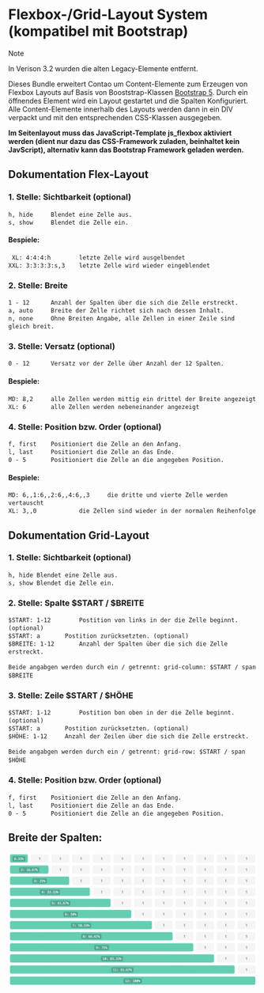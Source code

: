 # Flexbox-/Grid-Layout System (kompatibel mit Bootstrap)

> [!NOTE]  
> In Verison 3.2 wurden die alten Legacy-Elemente entfernt.

Dieses Bundle erweitert Contao um Content-Elemente zum Erzeugen von Flexbox Layouts auf Basis von Booststrap-Klassen [Bootstrap 5](https://getbootstrap.com). Durch ein öffnendes Element wird ein Layout gestartet und die Spalten Konfiguriert. Alle Content-Elemente innerhalb des Layouts werden dann in ein DIV verpackt und mit den entsprechenden CSS-Klassen ausgegeben.

**Im Seitenlayout muss das JavaScript-Template js_flexbox aktiviert werden (dient nur dazu das CSS-Framework zuladen, beinhaltet kein JavScript), alternativ kann das Bootstrap Framework geladen werden.**

##
## Dokumentation Flex-Layout

### 1. Stelle: Sichtbarkeit (optional)
```
h, hide		Blendet eine Zelle aus.  
s, show		Blendet die Zelle ein.
```
#### Bespiele:
```
 XL: 4:4:4:h 		letzte Zelle wird ausgelbendet
XXL: 3:3:3:3:s,3 	letzte Zelle wird wieder eingeblendet
```
### 2. Stelle: Breite
```
1 - 12		Anzahl der Spalten über die sich die Zelle erstreckt.
a, auto		Breite der Zelle richtet sich nach dessen Inhalt.
n, none		Ohne Breiten Angabe, alle Zellen in einer Zeile sind gleich breit.
```
### 3. Stelle: Versatz (optional)
```
0 - 12		Versatz vor der Zelle über Anzahl der 12 Spalten.
```
#### Bespiele:
```
MD: 8,2		alle Zellen werden mittig ein drittel der Breite angezeigt  
XL: 6		alle Zellen werden nebeneinander angezeigt
```
### 4. Stelle: Position bzw. Order (optional)
```
f, first	Positioniert die Zelle an den Anfang.  
l, last		Positioniert die Zelle an das Ende.  
0 - 5		Positioniert die Zelle an die angegeben Position.
```
#### Bespiele:
```
MD: 6,,1:6,,2:6,,4:6,,3		die dritte und vierte Zelle werden vertauscht  
XL: 3,,0			die Zellen sind wieder in der normalen Reihenfolge
```
##
## Dokumentation Grid-Layout
### 1. Stelle: Sichtbarkeit (optional)
```
h, hide	Blendet eine Zelle aus.  
s, show	Blendet die Zelle ein.
```
### 2. Stelle: Spalte \$START / \$BREITE
```
$START: 1-12		Postition von links in der die Zelle beginnt. (optional)
$START: a		Postition zurücksetzten. (optional)
$BREITE: 1-12		Anzahl der Spalten über die sich die Zelle erstreckt.
```
`
Beide angabgen werden durch ein / getrennt:	grid-column: $START / span $BREITE
`
### 3. Stelle: Zeile \$START / \$HÖHE
```
$START: 1-12		Postition bon oben in der die Zelle beginnt. (optional)
$START: a		Postition zurücksetzten. (optional)
$HÖHE: 1-12		Anzahl der Zeilen über die sich die Zelle erstreckt.
```
`
Beide angabgen werden durch ein / getrennt:	grid-row: $START / span $HÖHE
`
### 4. Stelle: Position bzw. Order (optional)
```
f, first	Positioniert die Zelle an den Anfang.  
l, last		Positioniert die Zelle an das Ende.  
0 - 5		Positioniert die Zelle an die angegeben Position.
```

###
## Breite der Spalten:
![](doc/overview-colmns.png)
